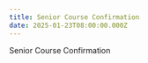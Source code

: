 ```yaml
---
title: Senior Course Confirmation
date: 2025-01-23T08:00:00.000Z
---
```

Senior Course Confirmation
